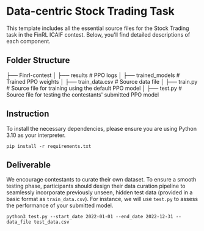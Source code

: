 # Data-centric Stock Trading Task
This template includes all the essential source files for the Stock Trading task in the FinRL ICAIF contest. Below, you'll find detailed descriptions of each component.

## Folder Structure

├── Finrl-contest 
│ ├── results # PPO logs
│ ├── trained_models # Trained PPO weights
│ ├── train_data.csv # Source data file
│ ├── train.py # Source file for training using the default PPO model
│ ├── test.py # Source file for testing the contestants' submitted PPO model

## Instruction
To install the necessary dependencies, please ensure you are using Python 3.10 as your interpreter.
```
pip install -r requirements.txt
```

## Deliverable
We encourage contestants to curate their own dataset. To ensure a smooth testing phase, participants should design their data curation pipeline to seamlessly incorporate previously unseen, hidden test data (provided in a basic format as `train_data.csv`). For instance, we will use `test.py` to assess the performance of your submitted model.

```
python3 test.py --start_date 2022-01-01 --end_date 2022-12-31 --data_file test_data.csv
```
